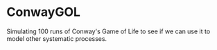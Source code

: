 # ConwayGOL
Simulating 100 runs of Conway's Game of Life to see if we can use it to model other systematic processes.
